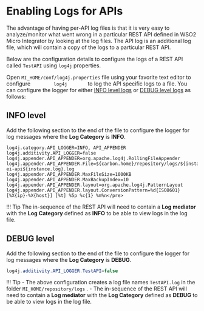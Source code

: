 # Enabling Logs for APIs

The advantage of having per-API log files is that it is very easy to analyze/monitor what went wrong in a particular REST API defined in WSO2 Micro Integrator by looking at the log files. The API log is an additional log file, which will contain a copy of the logs to a particular REST API.

Below are the configuration details to configure the logs of a REST API called `TestAPI` using `log4j`
properties.

Open `MI_HOME/conf/log4j.properties` file using your favorite text editor to configure `         log4j        ` to log the
API specific logs to a file. You can configure the logger for either [INFO level logs](#info-level) or [DEBUG level logs](#debug-level) as follows:

## INFO level

Add the following section to the end of the file to configure the logger for log messages where the **Log Category** is **INFO**.

```
log4j.category.API_LOGGER=INFO, API_APPENDER
log4j.additivity.API_LOGGER=false
log4j.appender.API_APPENDER=org.apache.log4j.RollingFileAppender
log4j.appender.API_APPENDER.File=${carbon.home}/repository/logs/${instance.log}/wso2-ei-api${instance.log}.log
log4j.appender.API_APPENDER.MaxFileSize=1000KB
log4j.appender.API_APPENDER.MaxBackupIndex=10
log4j.appender.API_APPENDER.layout=org.apache.log4j.PatternLayout
log4j.appender.API_APPENDER.layout.ConversionPattern=%d{ISO8601} [%X{ip}-%X{host}] [%t] %5p %c{1} %m%n</pre>
```

!!! Tip
	The in-sequence of the REST API will need to contain a **Log mediator** with the **Log Category** defined as **INFO** to be able to view logs in the log file.

## DEBUG level

Add the following section to the end of the file to configure the logger for log messages where the **Log Category** is **DEBUG**.

``` java
log4j.additivity.API_LOGGER.TestAPI=false
```
    
!!! Tip
	-	The above configuration creates a log file names `TestAPI.log` in the folder `MI_HOME/repository/logs` .
	-	The in-sequence of the REST API will need to contain a **Log mediator** with the **Log Category** defined as **DEBUG** to be able to view logs in the log file.

